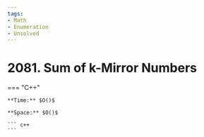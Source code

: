```yaml
---
tags:
- Math
- Enumeration
- Unsolved
---
```



# 2081. Sum of k-Mirror Numbers

=== "C++"

    **Time:** $O()$

    **Space:** $O()$

    ``` c++
    ```